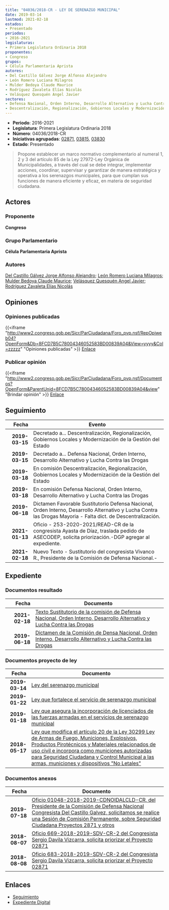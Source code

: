 ```yaml
---
title: "04036/2018-CR - LEY DE SERENAZGO MUNICIPAL"
date: 2019-03-14
lastmod: 2021-02-18
estados:
- Presentado
periodos:
- 2016-2021
legislaturas:
- Primera Legislatura Ordinaria 2018
proponentes:
- Congreso
grupos:
- Célula Parlamentaria Aprista
autores:
- Del Castillo Gálvez Jorge Alfonso Alejandro
- León Romero Luciana Milagros
- Mulder Bedoya Claude Maurice
- Rodríguez Zavaleta Elías Nicolás
- Velásquez Quesquén Angel Javier
sectores:
- Defensa Nacional, Orden Interno, Desarrollo Alternativo y Lucha Contra las Drogas
- Descentralización, Regionalización, Gobiernos Locales y Modernización de la Gestión del Estado
---
```

- **Periodo**: 2016-2021
- **Legislatura**: Primera Legislatura Ordinaria 2018
- **Número**: 04036/2018-CR
- **Iniciativas agrupadas**: [02871](../../02800/02871), [03815](../../03800/03815), [03830](../../03800/03830)
- **Estado**: Presentado

> Propone establecer un marco normativo complementario al numeral 1, 2 y 3 del artículo 85 de la Ley 27972-Ley Orgánica de Municipalidades, a través del cual se debe integrar, implementar acciones, coordinar, supervisar y garantizar de manera estratégica y operativa a los serenazgos municipales, para que cumplan sus funciones de manera eficiente y eficaz, en materia de seguridad ciudadana.


## Actores

### Proponente

**Congreso**

### Grupo Parlamentario

**Célula Parlamentaria Aprista**

### Autores

[Del Castillo Gálvez Jorge Alfonso Alejandro](mailto:mailto:jdelcastillo@congreso.gob.pe); [León Romero Luciana Milagros](mailto:mailto:lleon@congreso.gob.pe); [Mulder Bedoya Claude Maurice](mailto:mailto:mmulder@congreso.gob.pe); [Velásquez Quesquén Angel Javier](mailto:mailto:jvelasquezq@congreso.gob.pe); [Rodríguez Zavaleta Elías Nicolás](mailto:mailto:erodriguez@congreso.gob.pe)

## Opiniones

### Opiniones publicadas

{{<iframe "http://www2.congreso.gob.pe/Sicr/ParCiudadana/Foro_pvp.nsf/RepOpiweb04?OpenForm&Db=8FCD7B5C78004346052583BD00839A04&View=yyyy&Col=zzzzz" "Opiniones publicadas" >}}
[Enlace](http://www2.congreso.gob.pe/Sicr/ParCiudadana/Foro_pvp.nsf/RepOpiweb04?OpenForm&Db=8FCD7B5C78004346052583BD00839A04&View=yyyy&Col=zzzzz)

### Publicar opinión

{{<iframe "http://www2.congreso.gob.pe/Sicr/ParCiudadana/Foro_pvp.nsf/Documentos?OpenForm&ParentUnid=8FCD7B5C78004346052583BD00839A04&view" "Brindar opinión" >}}
[Enlace](http://www2.congreso.gob.pe/Sicr/ParCiudadana/Foro_pvp.nsf/Documentos?OpenForm&ParentUnid=8FCD7B5C78004346052583BD00839A04&view)


## Seguimiento

| Fecha | Evento |
|------:|--------|
| **2019-03-15** | Decretado a... Descentralización, Regionalización, Gobiernos Locales y Modernización de la Gestión del Estado |
| **2019-03-15** | Decretado a... Defensa Nacional, Orden Interno, Desarrollo Alternativo y Lucha Contra las Drogas |
| **2019-03-18** | En comisión Descentralización, Regionalización, Gobiernos Locales y Modernización de la Gestión del Estado |
| **2019-03-18** | En comisión Defensa Nacional, Orden Interno, Desarrollo Alternativo y Lucha Contra las Drogas |
| **2019-06-18** | Dictamen Favorable Sustitutorio Defensa Nacional, Orden Interno, Desarrollo Alternativo y Lucha Contra las Drogas Mayoria - Falta dict. de Descentralización. |
| **2021-01-13** | Oficio - 253-2020-2021/READ-CR de la congresista Ayasta de Díaz, traslada pedido de ASECODEP, solicita priorización.-DGP agregar al expediente. |
| **2021-02-18** | Nuevo Texto - Sustitutorio del congresista Vivanco R., Presidente de la Comisión de Defensa Nacional.- |

## Expediente

### Documentos resultado

| Fecha | Documento |
|------:|-----------|
| **2021-02-18** | [Texto Sustitutorio de la comisión de Defensa Nacional, Orden Interno, Desarrollo Alternativo y Lucha Contra las Drogas](https://leyes.congreso.gob.pe/Documentos/2016_2021/Texto_Sustitutorio/Proyectos_de_Ley/TS02871-20210218.pdf) |
| **2019-06-18** | [Dictamen de la Comisión de Densa Nacional, Orden Interno, Desarrollo Alternativo y Lucha Contra las Drogas](http://www.leyes.congreso.gob.pe/Documentos/2016_2021/Dictamenes/Proyectos_de_Ley/02871DC07MAY20190618.pdf) |

### Documentos proyecto de ley

| Fecha | Documento |
|------:|-----------|
| **2019-03-14** | [Ley del serenazgo municipal](http://www.leyes.congreso.gob.pe/Documentos/2016_2021/Proyectos_de_Ley_y_de_Resoluciones_Legislativas/PL0403620190314..pdf) |
| **2019-01-22** | [Ley que fortalece el servicio de serenazgo municipal](http://www.leyes.congreso.gob.pe/Documentos/2016_2021/Proyectos_de_Ley_y_de_Resoluciones_Legislativas/PL0383020190122..pdf) |
| **2019-01-18** | [Ley que asegura la incorporación de licenciados de las fuerzas armadas en el servicios de serenazgo municipal](http://www.leyes.congreso.gob.pe/Documentos/2016_2021/Proyectos_de_Ley_y_de_Resoluciones_Legislativas/PL0381520190118.pdf) |
| **2018-05-17** | [Ley que modifica el artículo 20 de la Ley 30299 Ley de Armas de Fuego, Municiones, Explosivos, Productos Pirotécnicos y Materiales relacionados de uso civil e incorpora como municiones autorizadas para Seguridad Ciudadana y Control Municipal a las armas, municiones y dispositivos "No Letales"](http://www.leyes.congreso.gob.pe/Documentos/2016_2021/Proyectos_de_Ley_y_de_Resoluciones_Legislativas/PL0287120180517.pdf) |

### Documentos anexos

| Fecha | Documento |
|------:|-----------|
| **2019-07-18** | [Oficio 01048-2018-2019-CDNOIDALCLD-CR, del Presidente de la Comisión de Defensa Nacional Congresista Del Castillo Galvez, solicitamos se realice una Sesión de Comisión Permanente, sobre Seguridad Ciudadana Proyectos 2871 y otros](http://www.leyes.congreso.gob.pe/Documentos/2016_2021/Oficios/Comisiones_Ordinarias/OFICIO-01048-2018-2019-CDNOIDALCLD-CR.pdf) |
| **2018-08-07** | [Oficio 669-2018-2019-SDV-CR-2 del Congresista Sergio Davila Vizcarra, solicita priorizar el Proyecto 02871](http://www.leyes.congreso.gob.pe/Documentos/2016_2021/Oficios/Congresistas/OFICIO-669-2018-2019-SDV-CR-2.pdf) |
| **2018-08-08** | [Oficio 683-2018-2019-SDV-CR-2 del Congresista Sergio Davila Vizcarra, solicita priorizar el Proyecto 02871](http://www.leyes.congreso.gob.pe/Documentos/2016_2021/Oficios/Congresistas/OFICIO-683-2018-2019-SDV-CR-2.pdf) |

## Enlaces

- [Seguimiento](http://www2.congreso.gob.pe/Sicr/TraDocEstProc/CLProLey2016.nsf/f7fff46988ca05b1052578e100829cc7/548c4d5661179cff052583be00040989?OpenDocument)
- [Expediente Digital](http://www2.congreso.gob.pe/Sicr/TraDocEstProc/Expvirt_2011.nsf/visbusqptramdoc1621/04036?opendocument)

